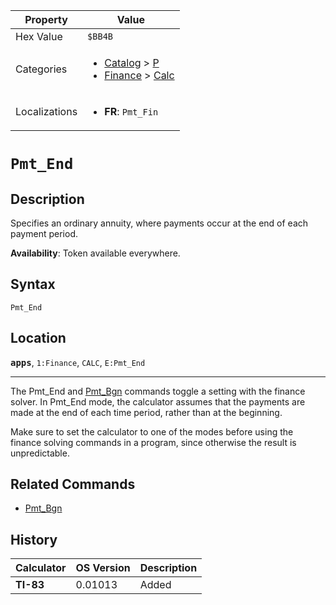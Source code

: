 | Property      | Value |
|---------------|-------|
| Hex Value     | `$BB4B`|
| Categories    | <ul><li>[Catalog](<../categories/Catalog.md>) > [P](<../categories/Catalog.md#P>)</li><li>[Finance](<../categories/Finance.md>) > [Calc](<../categories/Finance.md#Calc>)</li></ul> |
| Localizations | <ul><li><b>FR</b>: `Pmt_Fin`</li></ul> |

# `Pmt_End`

## Description
Specifies an ordinary annuity, where payments occur at the end of each payment period.


<b>Availability</b>: Token available everywhere.

## Syntax
`Pmt_End`

## Location
<tt><kbd><b>apps</b></kbd></tt>, `1:Finance`, `CALC`, `E:Pmt_End`
<hr>

The Pmt_End and [Pmt_Bgn](/pmt-bgn) commands toggle a setting with the finance solver. In Pmt_End mode, the calculator assumes that the payments are made at the end of each time period, rather than at the beginning.

Make sure to set the calculator to one of the modes before using the finance solving commands in a program, since otherwise the result is unpredictable.

## Related Commands

*   [Pmt_Bgn](/pmt-bgn)

## History
| Calculator | OS Version | Description |
|------------|------------|-------------|
| <b>TI-83</b> | 0.01013 | Added |


